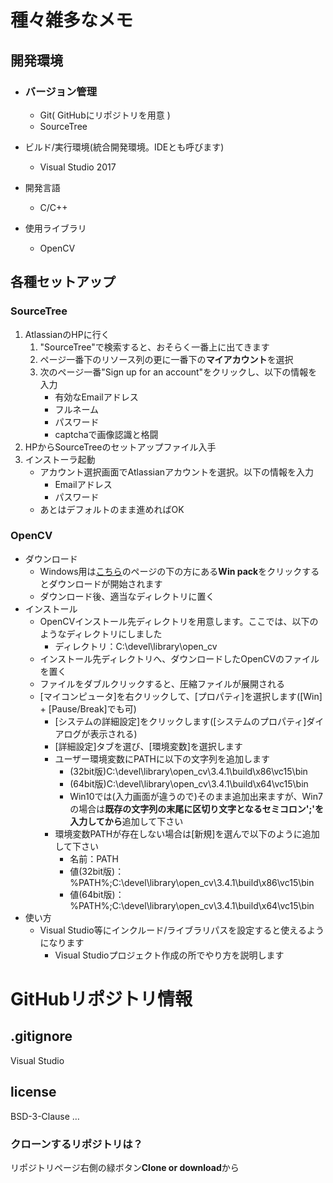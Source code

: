 # 種々雑多なメモ

## 開発環境

- ### バージョン管理

  - Git( GitHubにリポジトリを用意 )
  - SourceTree

- ビルド/実行環境(統合開発環境。IDEとも呼びます)

  - Visual Studio 2017

- 開発言語

  - C/C++

- 使用ライブラリ

  - OpenCV

## 各種セットアップ

### SourceTree

1. AtlassianのHPに行く
   1. "SourceTree"で検索すると、おそらく一番上に出てきます
   2. ページ一番下のリソース列の更に一番下の**マイアカウント**を選択
   3. 次のページ一番"Sign up for an account"をクリックし、以下の情報を入力
      - 有効なEmailアドレス
      - フルネーム
      - パスワード
      - captchaで画像認識と格闘
2. HPからSourceTreeのセットアップファイル入手
3. インストーラ起動
   - アカウント選択画面でAtlassianアカウントを選択。以下の情報を入力
     - Emailアドレス
     - パスワード
   - あとはデフォルトのまま進めればOK

### OpenCV

- ダウンロード
  - Windows用は[こちら](https://opencv.org/opencv-3-4-1.html)のページの下の方にある**Win pack**をクリックするとダウンロードが開始されます
  - ダウンロード後、適当なディレクトリに置く
- インストール
  - OpenCVインストール先ディレクトリを用意します。ここでは、以下のようなディレクトリにしました
    - ディレクトリ：C:\devel\library\open_cv
  - インストール先ディレクトリへ、ダウンロードしたOpenCVのファイルを置く
  - ファイルをダブルクリックすると、圧縮ファイルが展開される
  - [マイコンピュータ]を右クリックして、[プロパティ]を選択します([Win] + [Pause/Break]でも可)
    - [システムの詳細設定]をクリックします([システムのプロパティ]ダイアログが表示される)
    - [詳細設定]タブを選び、[環境変数]を選択します
    - ユーザー環境変数にPATHに以下の文字列を追加します
      - (32bit版)C:\devel\library\open_cv\3.4.1\build\x86\vc15\bin
      - (64bit版)C:\devel\library\open_cv\3.4.1\build\x64\vc15\bin
      - Win10では(入力画面が違うので)そのまま追加出来ますが、Win7の場合は**既存の文字列の末尾に区切り文字となるセミコロン';'を入力してから**追加して下さい
    - 環境変数PATHが存在しない場合は[新規]を選んで以下のように追加して下さい
      - 名前：PATH
      - 値(32bit版)：%PATH%;C:\devel\library\open_cv\3.4.1\build\x86\vc15\bin
      - 値(64bit版)：%PATH%;C:\devel\library\open_cv\3.4.1\build\x64\vc15\bin
- 使い方
  - Visual Studio等にインクルード/ライブラリパスを設定すると使えるようになります
    - Visual Studioプロジェクト作成の所でやり方を説明します

# GitHubリポジトリ情報

## .gitignore

Visual Studio

## license

BSD-3-Clause …

### クローンするリポジトリは？

リポジトリページ右側の緑ボタン**Clone or download**から